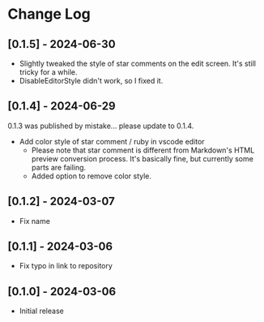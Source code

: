 # Change Log

## [0.1.5] - 2024-06-30

- Slightly tweaked the style of star comments on the edit screen. It's still tricky for a while.
- DisableEditorStyle didn't work, so I fixed it.

## [0.1.4] - 2024-06-29

0.1.3 was published by mistake... please update to 0.1.4.

- Add color style of star comment / ruby in vscode editor
    - Please note that star comment is different from Markdown's HTML preview conversion process. It's basically fine, but currently some parts are failing.
    - Added option to remove color style.

## [0.1.2] - 2024-03-07

- Fix name

## [0.1.1] - 2024-03-06

- Fix typo in link to repository

## [0.1.0] - 2024-03-06

- Initial release